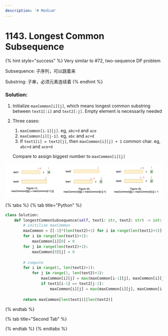 ```yaml
---
description: '# Medium'
---
```


# 1143. Longest Common Subsequence

{% hint style="success" %}
Very similar to \#72, two-sequence DP problem

Subsequence: 子序列，可以跳着来

Substring: 子串，必须元素连续着
{% endhint %}

### Solution:

1. Initialize `maxCommon[i][j]`, which means longest common substring between `text1[:i]` and `text2[:j]`. Empty element is necessarily needed
2. Three cases:

   1. `maxCommon[i-1][j]`. eg, `abc+d` and `ace`
   2. `maxCommon[i][j-1]`. eg, `abc` and `ac+d`
   3. If `text1[i] = text2[j]`, then `maxCommon[i][j] + 1` common char. eg, `abc+d` and `ace+d`

   Compare to assign biggest number to `maxCommon[i][j]`

![](../.gitbook/assets/1592450385260.jpg)

{% tabs %}
{% tab title="Python" %}
```python
class Solution:
    def longestCommonSubsequence(self, text1: str, text2: str) -> int:
        # initilize maxCommon
        maxCommon = [[-1]*(len(text2)+1) for i in range(len(text1)+1)]
        for i in range(len(text1)+1):
            maxCommon[i][0] = 0
        for j in range(len(text2)+1):
            maxCommon[0][j] = 0
            
        # compute
        for i in range(1, len(text1)+1):
            for j in range(1, len(text2)+1):
                maxCommon[i][j] = max(maxCommon[i-1][j], maxCommon[i][j-1])
                if text1[i-1] == text2[j-1]:
                    maxCommon[i][j] = max(maxCommon[i][j], maxCommon[i-1][j-1]+1)
                    
        return maxCommon[len(text1)][len(text2)]
```
{% endtab %}

{% tab title="Second Tab" %}

{% endtab %}
{% endtabs %}

